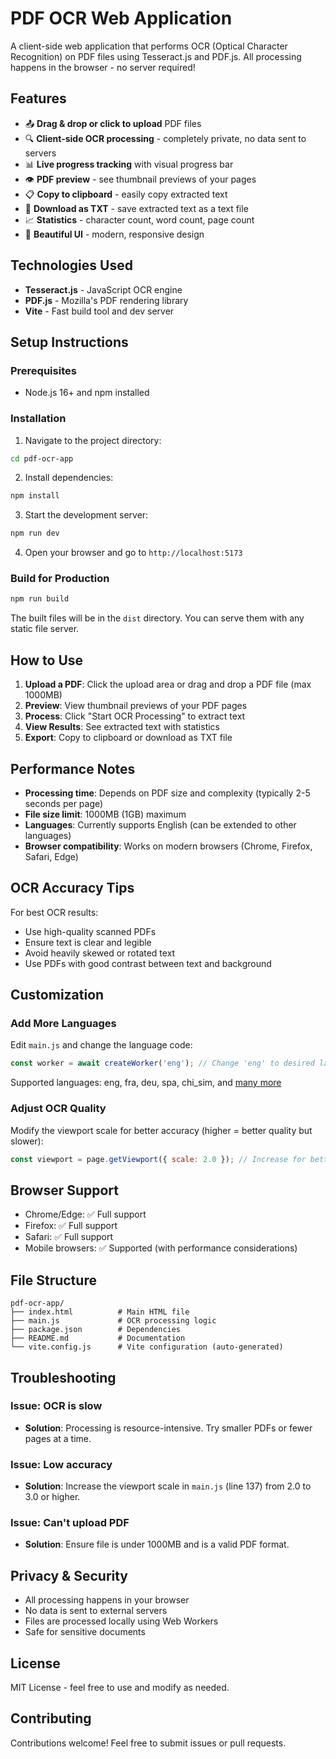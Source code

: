 # PDF OCR Web Application

A client-side web application that performs OCR (Optical Character Recognition) on PDF files using Tesseract.js and PDF.js. All processing happens in the browser - no server required!

## Features

- 📤 **Drag & drop or click to upload** PDF files
- 🔍 **Client-side OCR processing** - completely private, no data sent to servers
- 📊 **Live progress tracking** with visual progress bar
- 👁️ **PDF preview** - see thumbnail previews of your pages
- 📋 **Copy to clipboard** - easily copy extracted text
- 💾 **Download as TXT** - save extracted text as a text file
- 📈 **Statistics** - character count, word count, page count
- 🎨 **Beautiful UI** - modern, responsive design

## Technologies Used

- **Tesseract.js** - JavaScript OCR engine
- **PDF.js** - Mozilla's PDF rendering library
- **Vite** - Fast build tool and dev server

## Setup Instructions

### Prerequisites

- Node.js 16+ and npm installed

### Installation

1. Navigate to the project directory:
```bash
cd pdf-ocr-app
```

2. Install dependencies:
```bash
npm install
```

3. Start the development server:
```bash
npm run dev
```

4. Open your browser and go to `http://localhost:5173`

### Build for Production

```bash
npm run build
```

The built files will be in the `dist` directory. You can serve them with any static file server.

## How to Use

1. **Upload a PDF**: Click the upload area or drag and drop a PDF file (max 1000MB)
2. **Preview**: View thumbnail previews of your PDF pages
3. **Process**: Click "Start OCR Processing" to extract text
4. **View Results**: See extracted text with statistics
5. **Export**: Copy to clipboard or download as TXT file

## Performance Notes

- **Processing time**: Depends on PDF size and complexity (typically 2-5 seconds per page)
- **File size limit**: 1000MB (1GB) maximum
- **Languages**: Currently supports English (can be extended to other languages)
- **Browser compatibility**: Works on modern browsers (Chrome, Firefox, Safari, Edge)

## OCR Accuracy Tips

For best OCR results:
- Use high-quality scanned PDFs
- Ensure text is clear and legible
- Avoid heavily skewed or rotated text
- Use PDFs with good contrast between text and background

## Customization

### Add More Languages

Edit `main.js` and change the language code:

```javascript
const worker = await createWorker('eng'); // Change 'eng' to desired language
```

Supported languages: eng, fra, deu, spa, chi_sim, and [many more](https://tesseract-ocr.github.io/tessdoc/Data-Files-in-different-versions.html)

### Adjust OCR Quality

Modify the viewport scale for better accuracy (higher = better quality but slower):

```javascript
const viewport = page.getViewport({ scale: 2.0 }); // Increase for better quality
```

## Browser Support

- Chrome/Edge: ✅ Full support
- Firefox: ✅ Full support
- Safari: ✅ Full support
- Mobile browsers: ✅ Supported (with performance considerations)

## File Structure

```
pdf-ocr-app/
├── index.html          # Main HTML file
├── main.js             # OCR processing logic
├── package.json        # Dependencies
├── README.md           # Documentation
└── vite.config.js      # Vite configuration (auto-generated)
```

## Troubleshooting

### Issue: OCR is slow
- **Solution**: Processing is resource-intensive. Try smaller PDFs or fewer pages at a time.

### Issue: Low accuracy
- **Solution**: Increase the viewport scale in `main.js` (line 137) from 2.0 to 3.0 or higher.

### Issue: Can't upload PDF
- **Solution**: Ensure file is under 1000MB and is a valid PDF format.

## Privacy & Security

- All processing happens in your browser
- No data is sent to external servers
- Files are processed locally using Web Workers
- Safe for sensitive documents

## License

MIT License - feel free to use and modify as needed.

## Contributing

Contributions welcome! Feel free to submit issues or pull requests.
